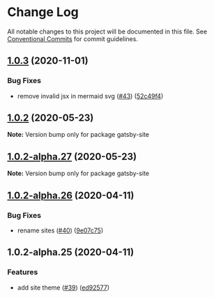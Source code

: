 # Change Log

All notable changes to this project will be documented in this file.
See [Conventional Commits](https://conventionalcommits.org) for commit guidelines.

## [1.0.3](https://github.com/prosejs/prose/compare/gatsby-site@1.0.2...gatsby-site@1.0.3) (2020-11-01)


### Bug Fixes

* remove invalid jsx in mermaid svg ([#43](https://github.com/prosejs/prose/issues/43)) ([52c49f4](https://github.com/prosejs/prose/commit/52c49f4dd10f25cdcadd1be34b4ce044942f259d))





## [1.0.2](https://github.com/prosejs/prose/compare/gatsby-site@1.0.2-alpha.27...gatsby-site@1.0.2) (2020-05-23)

**Note:** Version bump only for package gatsby-site





## [1.0.2-alpha.27](https://github.com/prosejs/prose/compare/gatsby-site@1.0.2-alpha.26...gatsby-site@1.0.2-alpha.27) (2020-05-23)

**Note:** Version bump only for package gatsby-site





## [1.0.2-alpha.26](https://github.com/prosejs/prose/compare/gatsby-site@1.0.2-alpha.25...gatsby-site@1.0.2-alpha.26) (2020-04-11)


### Bug Fixes

* rename sites ([#40](https://github.com/prosejs/prose/issues/40)) ([9e07c75](https://github.com/prosejs/prose/commit/9e07c750d1bba8d794160feeec0bbaac1527a97e))





## 1.0.2-alpha.25 (2020-04-11)


### Features

* add site theme ([#39](https://github.com/prosejs/prose/issues/39)) ([ed92577](https://github.com/prosejs/prose/commit/ed925772ff1a855a42ff88bff96f576ab5eb645e))
